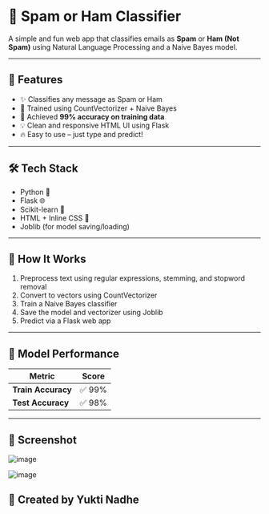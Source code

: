 # 📩 Spam or Ham Classifier

A simple and fun web app that classifies emails as **Spam** or **Ham (Not Spam)** using Natural Language Processing and a Naive Bayes model.

---

## 🚀 Features

- ✨ Classifies any message as Spam or Ham
- 🧠 Trained using CountVectorizer + Naive Bayes
- 🎯 Achieved **99% accuracy on training data**
- 💡 Clean and responsive HTML UI using Flask
- 🔥 Easy to use – just type and predict!

---

## 🛠️ Tech Stack

- Python 🐍
- Flask 🌐
- Scikit-learn 🤖
- HTML + Inline CSS 🎨
- Joblib (for model saving/loading)


---

## 🧠 How It Works

1. Preprocess text using regular expressions, stemming, and stopword removal
2. Convert to vectors using CountVectorizer
3. Train a Naive Bayes classifier
4. Save the model and vectorizer using Joblib
5. Predict via a Flask web app

---

## 🎯 Model Performance

| Metric        | Score       |
|---------------|-------------|
| **Train Accuracy** | ✅ 99% |
| **Test Accuracy**  | ✅ 98% |

---
## 📸 Screenshot

![image](https://github.com/user-attachments/assets/eafd41f9-a667-46e3-9f6c-e644149d6be5)

![image](https://github.com/user-attachments/assets/0a57b683-e194-44a7-a93e-e944cf07e689)

## 🙌 Created by Yukti Nadhe


